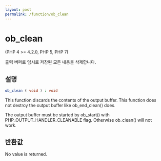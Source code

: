 ```yaml
---
layout: post
permalink: /function/ob_clean
---
```

# ob_clean
(PHP 4 >= 4.2.0, PHP 5, PHP 7)

출력 버퍼로 임시로 저장된 모든 내용을 삭제합니다.

## 설명

```php
ob_clean ( void ) : void
```
This function discards the contents of the output buffer. 
This function does not destroy the output buffer like ob_end_clean() does. 

The output buffer must be started by ob_start() with PHP_OUTPUT_HANDLER_CLEANABLE flag. 
Otherwise ob_clean() will not work. 

## 반환값
No value is returned. 


